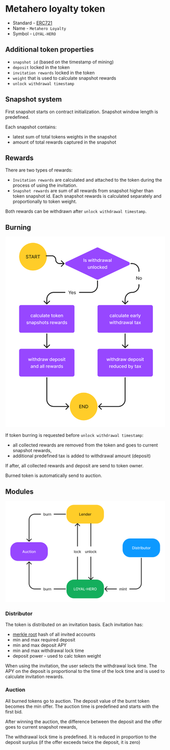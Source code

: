 # Metahero loyalty token

* Standard - [ERC721](https://github.com/ethereum/EIPs/blob/master/EIPS/eip-721.md)
* Name - `Metahero Loyalty`
* Symbol - `LOYAL-HERO`

## Additional token properties

* `snapshot id` (based on the timestamp of mining)
* `deposit` locked in the token
* `invitation rewards` locked in the token
* `weight` that is used to calculate snapshot rewards 
* `unlock withdrawal timestamp`

## Snapshot system

First snapshot starts on contract initialization. Snapshot window length is predefined.

Each snapshot contains:
* latest sum of total tokens weights in the snapshot
* amount of total rewards captured in the snapshot

## Rewards

There are two types of rewards:
* `Invitation rewards` are calculated and attached to the token during the process of using the invitation.
* `Snapshot rewards` are sum of all rewards from snapshot higher than token snapshot id. Each snapshot rewards is calculated separately and proportionally to token weight.

Both rewards can be withdrawn after `unlock withdrawal timestamp`.

## Burning

![Burning](./images/burning.png)

If token burring is requested before `unlock withdrawal timestamp`:

* all collected rewards are removed from the token and goes to current snapshot rewards,
* additional predefined tax is added to withdrawal amount (deposit)

If after, all collected rewards and deposit are send to token owner.

Burned token is automatically send to auction.

## Modules

![Modules](./images/modules.png)

### Distributor

The token is distributed on an invitation basis. Each invitation has:

* [merkle root](https://en.wikipedia.org/wiki/Merkle_tree) hash of all invited accounts
* min and max required deposit
* min and max deposit APY
* min and max withdrawal lock time
* deposit power - used to calc token weight

When using the invitation, the user selects the withdrawal lock time. 
The APY on the deposit is proportional to the time of the lock time and is used to calculate invitation rewards.

### Auction

All burned tokens go to auction. The deposit value of the burnt token becomes the min offer. The auction time is predefined and starts with the first bid.

After winning the auction, the difference between the deposit and the offer goes to current snapshot rewards,

The withdrawal lock time is predefined. It is reduced in proportion to the deposit surplus (if the offer exceeds twice the deposit, it is zero)

